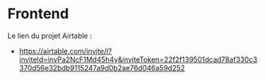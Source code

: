 # Frontend

Le lien du projet Airtable :
- https://airtable.com/invite/l?inviteId=invPa2NcF1Md45h4y&inviteToken=22f2f139501dcad78af330c3370d56e32bdb9115247a9d0b2ae76d046a59d252